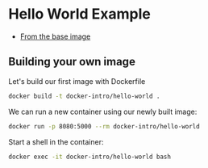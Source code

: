 # Hello World Example

- [From the base image](./BASE_IMAGE.md)

## Building your own image

Let's build our first image with Dockerfile

```sh
docker build -t docker-intro/hello-world .
```

We can run a new container using our newly built image:

```sh
docker run -p 8080:5000 --rm docker-intro/hello-world
```

Start a shell in the container:

```sh
docker exec -it docker-intro/hello-world bash
```
